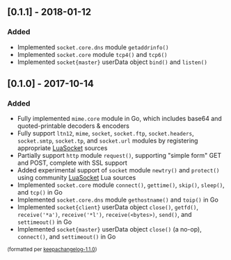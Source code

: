 ## [0.1.1] - 2018-01-12
### Added
- Implemented `socket.core.dns` module `getaddrinfo()`
- Implemented `socket.core` module `tcp4()` and `tcp6()`
- Implemented `socket{master}` userData object `bind()` and `listen()`

## [0.1.0] - 2017-10-14
### Added
- Fully implemented `mime.core` module in Go, which includes base64 and quoted-printable decoders & encoders
- Fully support `ltn12`, `mime`, `socket`, `socket.ftp`, `socket.headers`, `socket.smtp`, `socket.tp`, and `socket.url` modules by registering appropriate [LuaSocket](https://github.com/diegonehab/luasocket) sources
- Partially support `http` module `request()`, supporting "simple form" GET and POST, complete with SSL support
- Added experimental support of `socket` module `newtry()` and `protect()` using community [LuaSocket](https://github.com/diegonehab/luasocket) Lua sources
- Implemented `socket.core` module `connect()`, `gettime()`, `skip()`,  `sleep()`, and `tcp()` in Go
- Implemented `socket.core.dns` module `gethostname()` and `toip()` in Go
- Implemented `socket{client}` userData object `close()`, `getfd()`, `receive('*a')`, `receive('*l')`, `receive(<bytes>)`, `send()`, and `settimeout()` in Go
- Implemented `socket{master}` userData object `close()` (a no-op), `connect()`, and `settimeout()` in Go

<small>(formatted per [keepachangelog-1.1.0](http://keepachangelog.com/en/1.0.0/))</small>
